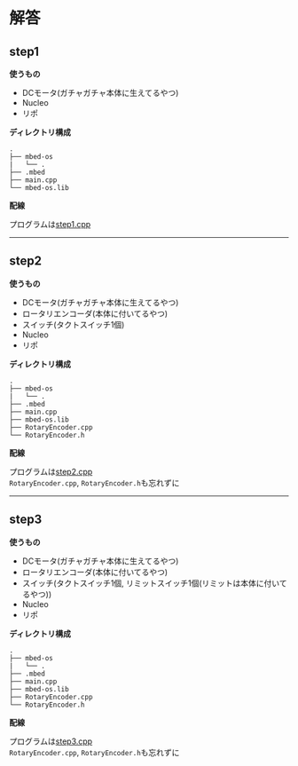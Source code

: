 # 解答

## step1
**使うもの**
- DCモータ(ガチャガチャ本体に生えてるやつ)
- Nucleo
- リポ

**ディレクトリ構成**
```
.
├── mbed-os
|   └── .
├── .mbed
├── main.cpp
└── mbed-os.lib
```

**配線**


プログラムは[step1.cpp](https://github.com/wassy310/NITOC_Robocon/tree/master/practice_capsule)

---

## step2
**使うもの**
- DCモータ(ガチャガチャ本体に生えてるやつ)
- ロータリエンコーダ(本体に付いてるやつ)
- スイッチ(タクトスイッチ1個)
- Nucleo
- リポ

**ディレクトリ構成**
```
.
├── mbed-os
|   └── .
├── .mbed
├── main.cpp
├── mbed-os.lib
├── RotaryEncoder.cpp
└── RotaryEncoder.h
```

**配線**


プログラムは[step2.cpp](https://github.com/wassy310/NITOC_Robocon/tree/master/practice_capsule)  
`RotaryEncoder.cpp`, `RotaryEncoder.h`も忘れずに

---

## step3
**使うもの**
- DCモータ(ガチャガチャ本体に生えてるやつ)
- ロータリエンコーダ(本体に付いてるやつ)
- スイッチ(タクトスイッチ1個, リミットスイッチ1個(リミットは本体に付いてるやつ))
- Nucleo
- リポ

**ディレクトリ構成**
```
.
├── mbed-os
|   └── .
├── .mbed
├── main.cpp
├── mbed-os.lib
├── RotaryEncoder.cpp
└── RotaryEncoder.h
```

**配線**


プログラムは[step3.cpp](https://github.com/wassy310/NITOC_Robocon/tree/master/practice_capsule)  
`RotaryEncoder.cpp`, `RotaryEncoder.h`も忘れずに